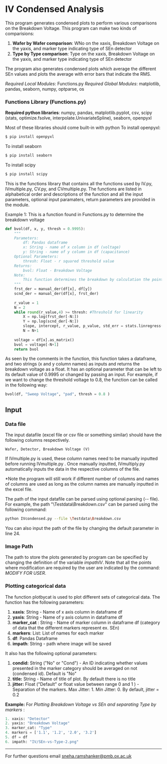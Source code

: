 # IV Condensed Analysis 
This program generates condensed plots to perform various comparisons on the Breakdown Voltage. This program can make two kinds of comparisions:
1. **Wafer by Wafer comparison**: WNo on the xaxis, Breakdown Voltage on the yaxis, and marker type indicating type of SEn detector 
2. **Type by Type comparison**: Type on the xaxis, Breakdown Voltage on the yaxis, and marker type indicating type of SEn detector

The program also generates condensed plots which average the different SEn values and plots the average with error bars that indicate the RMS. 

*Required Local Modules*: Functions.py 
*Required Global Modules*: matplotlib, pandas, seaborn, numpy, optparse, os


### Functions Library (Functions.py)
**Required python libraries**: numpy, pandas, matplotlib.pyplot, csv, scipy (stats, optimize.fsolve, interpolate.UnivariateSpline), seaborn, openpyxl

Most of these libraries should come built-in with python 
To install openpyxl: 
```bash
$ pip install openpyxl
```
To install seaborn
```bash
$ pip install seaborn
```
To install scipy 
```bash
$ pip install scipy
```

This is the functions library that contains all the functions used by IV.py, IVmultiple.py, CV.py, and CVmultiple.py. The functions are listed in alphabetical order and descriptions of the function and all the input parameters, optional input paramaters, return parameters are provided in the module. 

Example 1: This is a function found in Functions.py to determine the breakdown voltage 

```python 
def bvol(df, x, y, thresh = 0.9995):
    """
    Parameters:
        df: Pandas dataframe 
        x: String - name of x column in df (voltage)
        y: String - name of y column in df (capacitance)
    Optional Parameters: 
        thresh: Float - r squared threshold value
    Returns:
        bvol: Float - Breakdown Voltage 
    Note: 
        This function determines the breakdown by calculation the point where the relationship between the first and second derivative becomes extremely linear. 
    """
    frst_der = manual_der(df[x], df[y])
    scnd_der = manual_der(df[x], frst_der)
    
    r_value = 1
    N = 2
    while round(r_value,4) >= thresh: #Threshold for linearity
        X = np.log(frst_der[-N:])
        Y = np.log(scnd_der[-N:])
        slope, intercept, r_value, p_value, std_err = stats.linregress(X,Y)
        N = N+1
          
    voltage = df[x].as_matrix()
    bvol = voltage[-N+1]
    return bvol
```

As seen by the comments in the function, this function takes a dataframe, and two strings (x and y column names) as inputs and returns the breakdown voltage as a float. It has an optional parameter that can be left to its default value of 0.9995 or changed by passing an input. For example, if we want to change the threshold voltage to 0.8, the function can be called in the following way:
```python 
bvol(df, "Sweep Voltage", "pad", thresh = 0.8 )
```

## Input 

### Data file 

The input datafile (excel file or csv file or something similar) should have the following columns respectively. 
```text 
Wafer, Detector, Breakdown Voltage (V)
```
If IVmultiple.py is used, these column names need to be manually inputted before running IVmultiple.py . Once manually inputted, IVmultiply.py automatically inputs the data in the respective columns of the file. 

*Note the program will still work if different number of columns and names of columns are used as long as the column names are manually inputted in the excel file. 

The path of the input datafile can be parsed using optional parsing (-- file).
For example, the path "\Testdata\Breakdown.csv" can be parsed using the following command:
```bash 
python IVcondensed.py --file \Testdata\Breakdown.csv
```
You can also input the path of the file by changing the default parameter in line 24. 

### Image Path 
The path to store the plots generated by program can be specified by changing the definition of the variable *impathIV*. Note that all the points where modification are required by the user are indicated by the command: *MODIFY FOR USER*. 


### Plotting categorical data 
The function plotbycat is used to plot different sets of categorical data. The function has the following parameters:
1. **xaxis**: String - Name of x axis column in dataframe df 
2. **yaxis**: String - Name of y axis column in dataframe df 
3. **marker_cat** : String - Name of marker column in dataframe df (category of data that the different markers represent ex. SEn)
4. **markers**: List: List of names for each marker  
5. **df**: Pandas Dataframe
6. **impath**: String - path where image will be saved

It also has the following optional parameters:
1. **condid:** String ("No" or "Cond") - An ID indicating whether values presented in the marker category should be averaged on not (condensed id). Default is "No"
2. **title:** String - Name of title of plot. By default there is no title 
3. **jitter:** Float ("Default" or float value between range 0 and 1 ) - Separation of the markers.  Max Jitter: 1. Min Jitter: 0. By default, jitter = 0.2 
        

**Example:**
For *Plotting Breakdown Voltage vs SEn and separating Type by markers* : 
```python
1. xaxis: "Detector"
2. yaxis: "Breakdown Voltage"
3. marker_cat: "Type"
4. markers = ['1.1', '1.2', '2.0', '3.2']
5. df = df 
6. impath: "IV/SEn-vs-Type-2.png"
```
***

For further questions email sneha.ramshanker@pmb.ox.ac.uk










